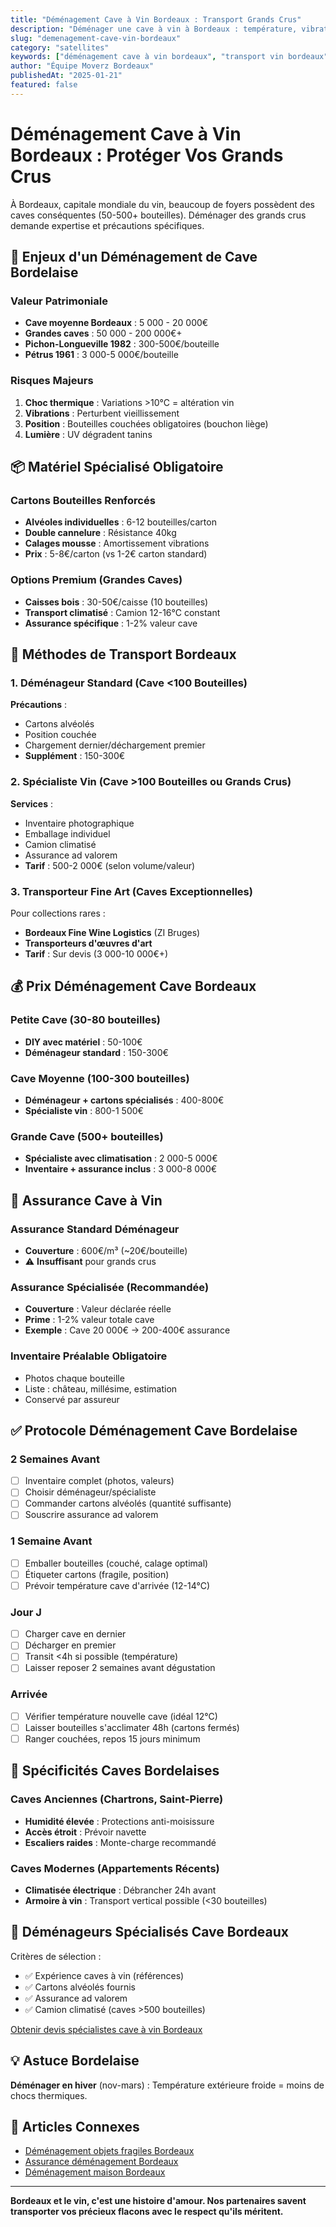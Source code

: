 ```yaml
---
title: "Déménagement Cave à Vin Bordeaux : Transport Grands Crus"
description: "Déménager une cave à vin à Bordeaux : température, vibrations, assurance grands crus. Emballage bouteilles, transport climatisé. Devis spécialisés."
slug: "demenagement-cave-vin-bordeaux"
category: "satellites"
keywords: ["déménagement cave à vin bordeaux", "transport vin bordeaux", "déménager bouteilles", "grands crus déménagement", "cave climatisée déménagement"]
author: "Équipe Moverz Bordeaux"
publishedAt: "2025-01-21"
featured: false
---
```


# Déménagement Cave à Vin Bordeaux : Protéger Vos Grands Crus

À Bordeaux, capitale mondiale du vin, beaucoup de foyers possèdent des caves conséquentes (50-500+ bouteilles). Déménager des grands crus demande expertise et précautions spécifiques.

## 🍷 Enjeux d'un Déménagement de Cave Bordelaise

### Valeur Patrimoniale
- **Cave moyenne Bordeaux** : 5 000 - 20 000€
- **Grandes caves** : 50 000 - 200 000€+
- **Pichon-Longueville 1982** : 300-500€/bouteille
- **Pétrus 1961** : 3 000-5 000€/bouteille

### Risques Majeurs
1. **Choc thermique** : Variations >10°C = altération vin
2. **Vibrations** : Perturbent vieillissement
3. **Position** : Bouteilles couchées obligatoires (bouchon liège)
4. **Lumière** : UV dégradent tanins

## 📦 Matériel Spécialisé Obligatoire

### Cartons Bouteilles Renforcés
- **Alvéoles individuelles** : 6-12 bouteilles/carton
- **Double cannelure** : Résistance 40kg
- **Calages mousse** : Amortissement vibrations
- **Prix** : 5-8€/carton (vs 1-2€ carton standard)

### Options Premium (Grandes Caves)
- **Caisses bois** : 30-50€/caisse (10 bouteilles)
- **Transport climatisé** : Camion 12-16°C constant
- **Assurance spécifique** : 1-2% valeur cave

## 🚛 Méthodes de Transport Bordeaux

### 1. Déménageur Standard (Cave <100 Bouteilles)
**Précautions** :
- Cartons alvéolés
- Position couchée
- Chargement dernier/déchargement premier
- **Supplément** : 150-300€

### 2. Spécialiste Vin (Cave >100 Bouteilles ou Grands Crus)
**Services** :
- Inventaire photographique
- Emballage individuel
- Camion climatisé
- Assurance ad valorem
- **Tarif** : 500-2 000€ (selon volume/valeur)

### 3. Transporteur Fine Art (Caves Exceptionnelles)
Pour collections rares :
- **Bordeaux Fine Wine Logistics** (ZI Bruges)
- **Transporteurs d'œuvres d'art**
- **Tarif** : Sur devis (3 000-10 000€+)

## 💰 Prix Déménagement Cave Bordeaux

### Petite Cave (30-80 bouteilles)
- **DIY avec matériel** : 50-100€
- **Déménageur standard** : 150-300€

### Cave Moyenne (100-300 bouteilles)
- **Déménageur + cartons spécialisés** : 400-800€
- **Spécialiste vin** : 800-1 500€

### Grande Cave (500+ bouteilles)
- **Spécialiste avec climatisation** : 2 000-5 000€
- **Inventaire + assurance inclus** : 3 000-8 000€

## 🔐 Assurance Cave à Vin

### Assurance Standard Déménageur
- **Couverture** : 600€/m³ (~20€/bouteille)
- ⚠️ **Insuffisant** pour grands crus

### Assurance Spécialisée (Recommandée)
- **Couverture** : Valeur déclarée réelle
- **Prime** : 1-2% valeur totale cave
- **Exemple** : Cave 20 000€ → 200-400€ assurance

### Inventaire Préalable Obligatoire
- Photos chaque bouteille
- Liste : château, millésime, estimation
- Conservé par assureur

## ✅ Protocole Déménagement Cave Bordelaise

### 2 Semaines Avant
- [ ] Inventaire complet (photos, valeurs)
- [ ] Choisir déménageur/spécialiste
- [ ] Commander cartons alvéolés (quantité suffisante)
- [ ] Souscrire assurance ad valorem

### 1 Semaine Avant
- [ ] Emballer bouteilles (couché, calage optimal)
- [ ] Étiqueter cartons (fragile, position)
- [ ] Prévoir température cave d'arrivée (12-14°C)

### Jour J
- [ ] Charger cave en dernier
- [ ] Décharger en premier
- [ ] Transit <4h si possible (température)
- [ ] Laisser reposer 2 semaines avant dégustation

### Arrivée
- [ ] Vérifier température nouvelle cave (idéal 12°C)
- [ ] Laisser bouteilles s'acclimater 48h (cartons fermés)
- [ ] Ranger couchées, repos 15 jours minimum

## 🏡 Spécificités Caves Bordelaises

### Caves Anciennes (Chartrons, Saint-Pierre)
- **Humidité élevée** : Protections anti-moisissure
- **Accès étroit** : Prévoir navette
- **Escaliers raides** : Monte-charge recommandé

### Caves Modernes (Appartements Récents)
- **Climatisée électrique** : Débrancher 24h avant
- **Armoire à vin** : Transport vertical possible (<30 bouteilles)

## 🎯 Déménageurs Spécialisés Cave Bordeaux

Critères de sélection :
- ✅ Expérience caves à vin (références)
- ✅ Cartons alvéolés fournis
- ✅ Assurance ad valorem
- ✅ Camion climatisé (caves >500 bouteilles)

[Obtenir devis spécialistes cave à vin Bordeaux](/inventaire-ia/)

## 💡 Astuce Bordelaise

**Déménager en hiver** (nov-mars) : Température extérieure froide = moins de chocs thermiques.

## 🔗 Articles Connexes

- [Déménagement objets fragiles Bordeaux](/blog/satellites/demenagement-objets-fragiles-bordeaux)
- [Assurance déménagement Bordeaux](/blog/satellites/assurance-demenagement-bordeaux)
- [Déménagement maison Bordeaux](/blog/satellites/demenagement-maison-bordeaux-guide)

---

**Bordeaux et le vin, c'est une histoire d'amour. Nos partenaires savent transporter vos précieux flacons avec le respect qu'ils méritent.**

